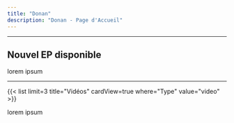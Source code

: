 ```yaml
---
title: "Donan"
description: "Donan - Page d'Accueil"
---
```


---

## Nouvel EP disponible

lorem ipsum

---

{{< list limit=3 title="Vidéos" cardView=true where="Type" value="video" >}}

lorem ipsum
